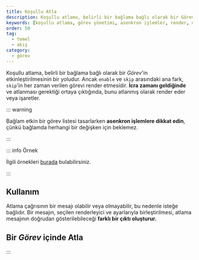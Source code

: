 ```yaml
---
title: Koşullu Atla
description: Koşullu atlama, belirli bir bağlama bağlı olarak bir Görev'in etkinleştirilmesi için bir yöntemdir. Bu özellik, atlanması gereken görevlerin yönetilmesinde önemli bir rol oynar ve asenkron işlemlerle etkileşimde bulunur.
keywords: [koşullu atlama, görev yönetimi, asenkron işlemler, render, mesaj]
order: 50
tag:
  - temel
  - akış
category:
  - görev
---
```




Koşullu atlama, belirli bir bağlama bağlı olarak bir _Görev_'in etkinleştirilmesinin bir yoludur. Ancak `enable` ve `skip` arasındaki ana fark, `skip`'in her zaman verilen görevi render etmesidir. **İcra zamanı geldiğinde** ve atlanması gerektiği ortaya çıktığında, bunu atlanmış olarak render eder veya işaretler.



::: warning

Bağlam etkin bir görev listesi tasarlarken **asenkron işlemlere dikkat edin**, çünkü bağlamda herhangi bir değişken için beklemez.

:::

::: info Örnek

İlgili örnekleri [burada](https://github.com/listr2/listr2/tree/master/examples/task-skip.example.ts) bulabilirsiniz.

:::

## Kullanım

Atlama çağrısının bir mesajı olabilir veya olmayabilir, bu nedenle isteğe bağlıdır. Bir mesajın, seçilen renderleyici ve ayarlarıyla birleştirilmesi, atlama mesajının doğrudan gösterilebileceği **farklı bir çıktı oluşturur.**

## Bir _Görev_ içinde Atla



:::